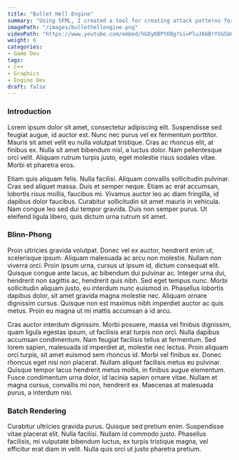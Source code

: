 ```yaml
---
title: "Bullet Hell Engine"
summary: "Using SFML, I created a tool for creating attack patterns for bullet hell enemies. It can handle tens of thousands of bullets being drawn to the screen whilst mainting high performance by using batch renderering techniques."
imagePath: "/images/bullethellengine.png"
videoPath: "https://www.youtube.com/embed/hGOyKBPtKBg?si=PluJ66BrYSGSb0n7"
weight: 6
categories:
- Game Dev
tags:
- C++
- Graphics
- Engine Dev
draft: false
---
```

### Introduction
Lorem ipsum dolor sit amet, consectetur adipiscing elit. Suspendisse sed feugiat augue, id auctor est. Nunc nec purus vel ex fermentum porttitor. Mauris sit amet velit eu nulla volutpat tristique. Cras ac rhoncus elit, at finibus ex. Nulla sit amet bibendum nisl, a luctus dolor. Nam pellentesque orci velit. Aliquam rutrum turpis justo, eget molestie risus sodales vitae. Morbi et pharetra eros.

Etiam quis aliquam felis. Nulla facilisi. Aliquam convallis sollicitudin pulvinar. Cras sed aliquet massa. Duis et semper neque. Etiam ac erat accumsan, lobortis risus mollis, faucibus mi. Vivamus auctor leo ac diam fringilla, id dapibus dolor faucibus. Curabitur sollicitudin sit amet mauris in vehicula. Nam congue leo sed dui tempor gravida. Duis non semper purus. Ut eleifend ligula libero, quis dictum urna rutrum sit amet.

### Blinn-Phong
Proin ultricies gravida volutpat. Donec vel ex auctor, hendrerit enim ut, scelerisque ipsum. Aliquam malesuada ac arcu non molestie. Nullam non viverra orci. Proin ipsum urna, cursus ut ipsum id, dictum consequat elit. Quisque congue ante lacus, ac bibendum dui pulvinar ac. Integer urna dui, hendrerit non sagittis ac, hendrerit quis nibh. Sed eget tempus nunc. Morbi sollicitudin aliquam justo, eu interdum nunc euismod in. Phasellus lobortis dapibus dolor, sit amet gravida magna molestie nec. Aliquam ornare dignissim cursus. Quisque non est maximus nibh imperdiet auctor ac quis metus. Proin eu magna ut mi mattis accumsan a id arcu.

Cras auctor interdum dignissim. Morbi posuere, massa vel finibus dignissim, quam ligula egestas ipsum, ut facilisis erat turpis non orci. Nulla dapibus accumsan condimentum. Nam feugiat facilisis tellus at fermentum. Sed lorem sapien, malesuada id imperdiet at, molestie nec lectus. Proin aliquam orci turpis, sit amet euismod sem rhoncus id. Morbi vel finibus ex. Donec rhoncus eget nisi non placerat. Nullam aliquet facilisis metus eu pulvinar. Quisque tempor lacus hendrerit metus mollis, in finibus augue elementum. Fusce condimentum urna dolor, id lacinia sapien ornare vitae. Nullam et magna cursus, convallis mi non, hendrerit ex. Maecenas at malesuada purus, a interdum nisi.

### Batch Rendering
Curabitur ultricies gravida purus. Quisque sed pretium enim. Suspendisse vitae placerat elit. Nulla facilisi. Nullam id commodo justo. Phasellus facilisis, mi vulputate bibendum luctus, ex turpis tristique magna, vel efficitur erat diam in velit. Nulla quis orci ut justo pharetra pretium.